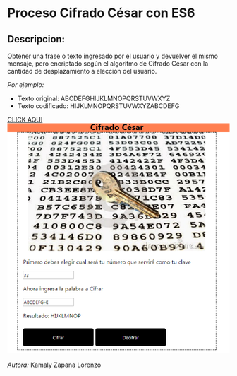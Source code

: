 # Proceso Cifrado César con ES6
 
## Descripcion:
Obtener una frase o texto ingresado por el usuario y devuelver el mismo mensaje, pero encriptado según el algoritmo de Cifrado César con la cantidad de desplazamiento a elección del usuario.

_Por ejemplo:_

* Texto original: ABCDEFGHIJKLMNOPQRSTUVWXYZ
* Texto codificado: HIJKLMNOPQRSTUVWXYZABCDEFG

[CLICK AQUI](https://kamalyzl.github.io/cifrado-Cesar/ "gh-pages")
![Con titulo](assets/images/readme.png "titulo")
 

_Autora:_ Kamaly Zapana Lorenzo
